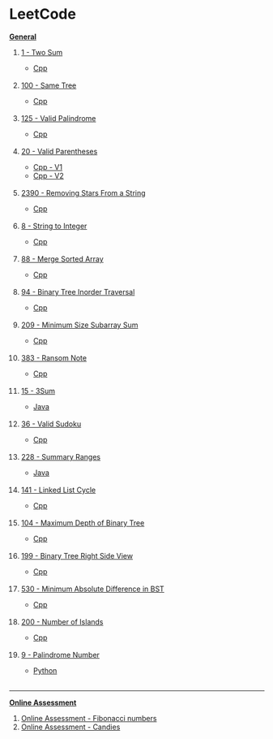 <div><h1>LeetCode</h1></div><div><a href="https://github.com/ShaharAshe/LeetCode" alt="General"><b><p> General </p></b></a><ol><div><a href="https://github.com/ShaharAshe/LeetCode/tree/main/leetcode-1-Two_Sum" alt="1 - Two Sum"><li> 1 - Two Sum </li></a><ul><a href="https://github.com/ShaharAshe/LeetCode/blob/main/leetcode-1-Two_Sum/leetcode-1-Two_Sum.cpp" alt="1 - Two Sum - Cpp"><li> Cpp </li></a></ul></div><br><div><a href="https://github.com/ShaharAshe/LeetCode/tree/main/leetcode-100-Same_Tree" alt="100 - Same Tree"><li> 100 - Same Tree </li></a><ul><a href="https://github.com/ShaharAshe/LeetCode/blob/main/leetcode-100-Same_Tree/leetcode-100-Same_Tree.cpp" alt="100 - Same Tree - Cpp"><li> Cpp </li></a></ul></div><br><div><a href="https://github.com/ShaharAshe/LeetCode/tree/main/leetcode-125-Valid_Palindrome" alt="125 - Valid Palindrome"><li> 125 - Valid Palindrome </li></a><ul><a href="https://github.com/ShaharAshe/LeetCode/blob/main/leetcode-125-Valid_Palindrome/leetcode-125-Valid_Palindrome.cpp" alt="125 - Valid Palindrome - Cpp"><li> Cpp </li></a></ul></div><br><div><a href="https://github.com/ShaharAshe/LeetCode/tree/main/leetcode-20-Valid_Parentheses" alt="20 - Valid Parentheses"><li> 20 - Valid Parentheses </li></a><ul><a href="https://github.com/ShaharAshe/LeetCode/blob/main/leetcode-20-Valid_Parentheses/leetcode-20-Valid_Parentheses.cpp" alt="20 - Valid Parentheses - Cpp - V1"><li> Cpp - V1 </li></a><a href="https://github.com/ShaharAshe/LeetCode/blob/main/leetcode-20-Valid_Parentheses/leetcode-20-Valid_Parentheses_v2.cpp" alt="20 - Valid Parentheses - Cpp - V2"><li> Cpp - V2 </li></a></ul></div><br><div><a href="https://github.com/ShaharAshe/LeetCode/tree/main/leetcode-2390-Removing_Stars_From_a_String" alt="2390 - Removing Stars From a String"><li> 2390 - Removing Stars From a String </li></a><ul><a href="https://github.com/ShaharAshe/LeetCode/blob/main/leetcode-2390-Removing_Stars_From_a_String/leetcode-2390-Removing_Stars_From_a_String.cpp" alt="2390 - Removing Stars From a String - Cpp"><li> Cpp </li></a></ul></div><br><div><a href="https://github.com/ShaharAshe/LeetCode/tree/main/leetcode-8-String_to_Integer" alt="8 - String to Integer"><li> 8 - String to Integer </li></a><ul><a href="https://github.com/ShaharAshe/LeetCode/blob/main/leetcode-8-String_to_Integer/leetcode-8-String_to_Integer.cpp" alt="8 - String to Integer - Cpp"><li> Cpp </li></a></ul></div><br><div><a href="https://github.com/ShaharAshe/LeetCode/tree/main/leetcode-88-Merge_Sorted_Array" alt="88 - Merge Sorted Array"><li> 88 - Merge Sorted Array </li></a><ul><a href="https://github.com/ShaharAshe/LeetCode/blob/main/leetcode-88-Merge_Sorted_Array/leetcode-88-Merge_Sorted_Array.cpp" alt="88 - Merge Sorted Array - Cpp"><li> Cpp </li></a></ul></div><br><div><a href="https://github.com/ShaharAshe/LeetCode/tree/main/leetcode-94-Binary_Tree_Inorder_Traversal" alt="94 - Binary Tree Inorder Traversal"><li> 94 - Binary Tree Inorder Traversal </li></a><ul><a href="https://github.com/ShaharAshe/LeetCode/blob/main/leetcode-94-Binary_Tree_Inorder_Traversal/leetcode-94-Binary_Tree_Inorder_Traversal.cpp" alt="94 - Binary Tree Inorder Traversal - Cpp"><li> Cpp </li></a></ul></div><br><div><a href="https://github.com/ShaharAshe/LeetCode/tree/main/leetcode-209-Minimum_Size_Subarray_Sum" alt="209 - Minimum Size Subarray_Sum"><li> 209 - Minimum Size Subarray Sum </li></a><ul><a href="https://github.com/ShaharAshe/LeetCode/blob/main/leetcode-209-Minimum_Size_Subarray_Sum/leetcode-209-Minimum_Size_Subarray_Sum.cpp" alt="209 - Minimum Size Subarray_Sum - Cpp"><li> Cpp </li></a></ul></div><br><div><a href="https://github.com/ShaharAshe/LeetCode/tree/main/leetcode-383-Ransom_Note" alt="383 - Ransom Note"><li> 383 - Ransom Note </li></a><ul><a href="https://github.com/ShaharAshe/LeetCode/blob/main/leetcode-383-Ransom_Note/leetcode-383-Ransom_Note.cpp" alt="383 - Ransom Note - Cpp"><li> Cpp </li></a></ul></div><br><div><a href="https://github.com/ShaharAshe/LeetCode/tree/main/leetcode_15_3Sum" alt="15 - 3Sum"><li> 15 - 3Sum </li></a><ul><a href="https://github.com/ShaharAshe/LeetCode/blob/main/leetcode_15_3Sum/leetcode_15_3Sum.java" alt="15 - 3Sum - Java"><li> Java </li></a></ul></div><br><div><a href="https://github.com/ShaharAshe/LeetCode/tree/main/leetcode-36-Valid_Sudoku" alt="36 - Valid Sudoku"><li> 36 - Valid Sudoku </li></a><ul><a href="https://github.com/ShaharAshe/LeetCode/blob/main/leetcode-36-Valid_Sudoku/leetcode-36-Valid_Sudoku.cpp" alt="36 - Valid Sudoku - Cpp"><li> Cpp </li></a></ul></div><br><div><a href="https://github.com/ShaharAshe/LeetCode/tree/main/leetcode_228_SummaryRanges" alt="228 - Summary Ranges"><li> 228 - Summary Ranges </li></a><ul><a href="https://github.com/ShaharAshe/LeetCode/blob/main/leetcode_228_SummaryRanges/leetcode_228_SummaryRanges.java" alt="228 - Summary Ranges - Java"><li>Java</li></a></ul></div><br><div><a href="https://github.com/ShaharAshe/LeetCode/tree/main/leetcode-141-Linked_List_Cycle" alt="141 - Linked List Cycle"><li> 141 - Linked List Cycle </li></a><ul><a href="https://github.com/ShaharAshe/LeetCode/blob/main/leetcode-141-Linked_List_Cycle/leetcode-141-Linked_List_Cycle.cpp" alt="141 - Linked List Cycle - Cpp"><li> Cpp </li></a></ul></div><br><div><a href="https://github.com/ShaharAshe/LeetCode/tree/main/leetcode-104-Maximum_Depth_of_Binary_Tree" alt="104 - Maximum Depth of Binary Tree"><li> 104 - Maximum Depth of Binary Tree </li></a><ul><a href="https://github.com/ShaharAshe/LeetCode/blob/main/leetcode-104-Maximum_Depth_of_Binary_Tree/leetcode-104-Maximum_Depth_of_Binary_Tree.cpp" alt="104 - Maximum Depth of Binary Tree - Cpp"><li> Cpp </li></a></ul></div><br><div><a href="https://github.com/ShaharAshe/LeetCode/tree/main/leetcode-199-Binary_Tree_Right_Side_View" alt="199 - Binary Tree Right Side View"><li> 199 - Binary Tree Right Side View </li></a><ul><a href="https://github.com/ShaharAshe/LeetCode/blob/main/leetcode-199-Binary_Tree_Right_Side_View/leetcode-199-Binary_Tree_Right_Side_View.cpp" alt="199 - Binary Tree Right Side View - Cpp"><li> Cpp </li></a></ul></div><br><div><a href="https://github.com/ShaharAshe/LeetCode/tree/main/leetcode-530-Minimum_Absolute_Difference_in_BST" alt="530 - Minimum Absolute Difference in BST"><li> 530 - Minimum Absolute Difference in BST </li></a><ul><a href="https://github.com/ShaharAshe/LeetCode/blob/main/leetcode-530-Minimum_Absolute_Difference_in_BST/leetcode-530-Minimum_Absolute_Difference_in_BST.cpp" alt="530 - Minimum Absolute Difference in BST - Cpp"><li> Cpp </li></a></ul></div><br><div><a href="https://github.com/ShaharAshe/LeetCode/tree/main/leetcode-200-Number_of_Islands" alt="200 - Number of Islands"><li> 200 - Number of Islands </li></a><ul><a href="https://github.com/ShaharAshe/LeetCode/blob/main/leetcode-200-Number_of_Islands/leetcode-200-Number_of_Islands.cpp alt="200 - Number of Islands - Cpp"><li> Cpp </li></a></ul></div><br><div><a href="https://github.com/ShaharAshe/LeetCode/tree/main/leetcode-9-Palindrome_Number" alt="9 - Palindrome Number"><li> 9 - Palindrome Number </li></a><ul><a href="https://github.com/ShaharAshe/LeetCode/blob/main/leetcode-9-Palindrome_Number/leetcode-9-Palindrome_Number.py" alt="9 - Palindrome Number - Python"><li> Python </li></a></ul></div><br></ol></div><hr><div><a href="https://github.com/ShaharAshe/LeetCode/tree/main/onlineAssessment" alt="Online Assessment"><b><p> Online Assessment </p></b></a><ol><a href="https://github.com/ShaharAshe/LeetCode/blob/main/onlineAssessment/leetcode-onlineAssessment-Fibonacci_numbers.cpp" alt="Online Assessment - Fibonacci numbers"><li> Online Assessment - Fibonacci numbers </li></a><a href="https://github.com/ShaharAshe/LeetCode/blob/main/onlineAssessment/%E2%80%8F%E2%80%8Fleetcode-onlineAssessment-Candies.cpp" alt="Online Assessment - Candies"><li> Online Assessment - Candies </li></a></ol></div>
